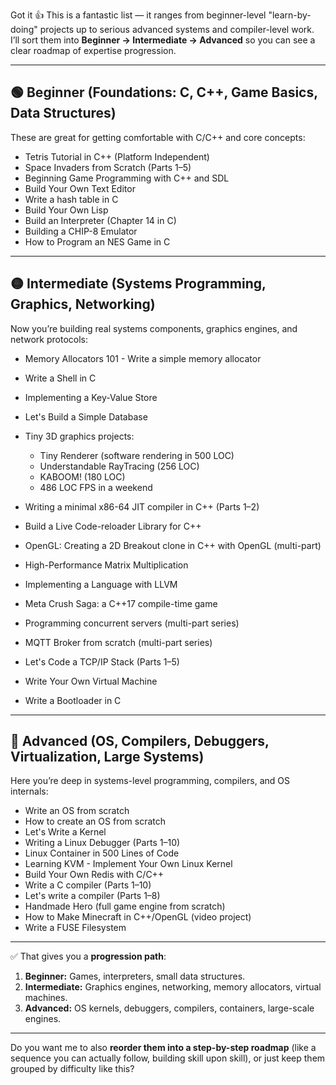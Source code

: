 Got it 👍 This is a fantastic list — it ranges from beginner-level "learn-by-doing" projects up to serious advanced systems and compiler-level work. I’ll sort them into **Beginner → Intermediate → Advanced** so you can see a clear roadmap of expertise progression.

---


## 🟢 Beginner (Foundations: C, C++, Game Basics, Data Structures)

These are great for getting comfortable with C/C++ and core concepts:

* Tetris Tutorial in C++ (Platform Independent)
* Space Invaders from Scratch (Parts 1–5)
* Beginning Game Programming with C++ and SDL
* Build Your Own Text Editor
* Write a hash table in C
* Build Your Own Lisp
* Build an Interpreter (Chapter 14 in C)
* Building a CHIP-8 Emulator
* How to Program an NES Game in C

---


## 🟡 Intermediate (Systems Programming, Graphics, Networking)

Now you’re building real systems components, graphics engines, and network protocols:

* Memory Allocators 101 - Write a simple memory allocator
* Write a Shell in C
* Implementing a Key-Value Store
* Let's Build a Simple Database
* Tiny 3D graphics projects:

  * Tiny Renderer (software rendering in 500 LOC)
  * Understandable RayTracing (256 LOC)
  * KABOOM! (180 LOC)
  * 486 LOC FPS in a weekend
* Writing a minimal x86-64 JIT compiler in C++ (Parts 1–2)
* Build a Live Code-reloader Library for C++
* OpenGL: Creating a 2D Breakout clone in C++ with OpenGL (multi-part)
* High-Performance Matrix Multiplication
* Implementing a Language with LLVM
* Meta Crush Saga: a C++17 compile-time game
* Programming concurrent servers (multi-part series)
* MQTT Broker from scratch (multi-part series)
* Let's Code a TCP/IP Stack (Parts 1–5)
* Write Your Own Virtual Machine
* Write a Bootloader in C

---

## 🔴 Advanced (OS, Compilers, Debuggers, Virtualization, Large Systems)

Here you’re deep in systems-level programming, compilers, and OS internals:

* Write an OS from scratch
* How to create an OS from scratch
* Let's Write a Kernel
* Writing a Linux Debugger (Parts 1–10)
* Linux Container in 500 Lines of Code
* Learning KVM - Implement Your Own Linux Kernel
* Build Your Own Redis with C/C++
* Write a C compiler (Parts 1–10)
* Let's write a compiler (Parts 1–8)
* Handmade Hero (full game engine from scratch)
* How to Make Minecraft in C++/OpenGL (video project)
* Write a FUSE Filesystem

---

✅ That gives you a **progression path**:

1. **Beginner:** Games, interpreters, small data structures.
2. **Intermediate:** Graphics engines, networking, memory allocators, virtual machines.
3. **Advanced:** OS kernels, debuggers, compilers, containers, large-scale engines.

---

Do you want me to also **reorder them into a step-by-step roadmap** (like a sequence you can actually follow, building skill upon skill), or just keep them grouped by difficulty like this?
